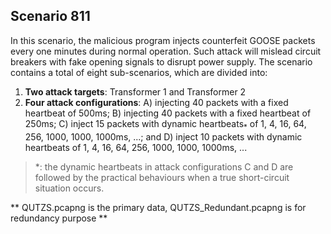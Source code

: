 ## Scenario 811
In this scenario, the malicious program injects counterfeit GOOSE packets every one minutes during normal operation. Such attack will mislead circuit breakers with fake opening signals to disrupt power supply. The scenario contains a total of eight sub-scenarios, which are divided into:
1. **Two attack targets**: Transformer 1 and Transformer 2
2. **Four attack configurations**: A) injecting 40 packets with a fixed heartbeat of 500ms; B) injecting 40 packets with a fixed heartbeat of 250ms; C) inject 15 packets with dynamic heartbeats<sub>\*</sub> of 1, 4, 16, 64, 256, 1000, 1000, 1000ms, ...; and D) inject 10 packets with dynamic heartbeats of 1, 4, 16, 64, 256, 1000, 1000, 1000ms, ...

> \*: the dynamic heartbeats in attack configurations C and D are followed by the practical behaviours when a true short-circuit situation occurs.

** QUTZS.pcapng is the primary data, QUTZS_Redundant.pcapng is for redundancy purpose **